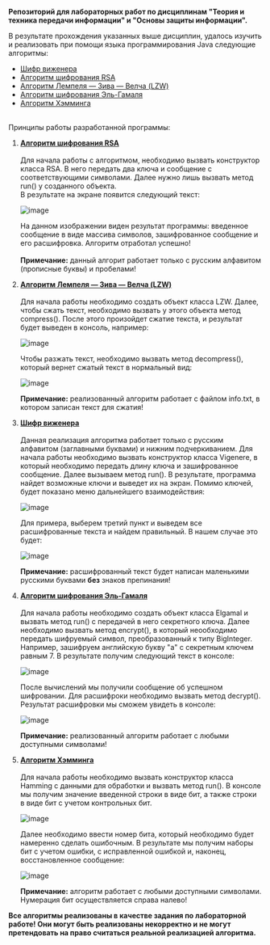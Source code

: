 <b>Репозиторий для лабораторных работ по дисциплинам "Теория и техника передачи информации" и "Основы защиты информации".</b>

В результате прохождения указанных выше дисциплин, удалось изучить и реализовать при помощи языка программирования Java следующие алгоритмы:
 * [Шифр виженера](https://ru.wikipedia.org/wiki/%D0%A8%D0%B8%D1%84%D1%80_%D0%92%D0%B8%D0%B6%D0%B5%D0%BD%D0%B5%D1%80%D0%B0 "Шифр Виженера")
 * [Алгоритм шифрования RSA](https://ru.wikipedia.org/wiki/RSA "Алгоритм шифрования RSA")
 * [Алгоритм Лемпеля — Зива — Велча (LZW)](https://ru.wikipedia.org/wiki/%D0%90%D0%BB%D0%B3%D0%BE%D1%80%D0%B8%D1%82%D0%BC_%D0%9B%D0%B5%D0%BC%D0%BF%D0%B5%D0%BB%D1%8F_%E2%80%94_%D0%97%D0%B8%D0%B2%D0%B0_%E2%80%94_%D0%92%D0%B5%D0%BB%D1%87%D0%B0 "Алгоритм Лемпеля — Зива — Велча")
 * [Алгоритм шифрования Эль-Гамаля](https://ru.wikipedia.org/wiki/%D0%A1%D1%85%D0%B5%D0%BC%D0%B0_%D0%AD%D0%BB%D1%8C-%D0%93%D0%B0%D0%BC%D0%B0%D0%BB%D1%8F "Алгоритм шифрования Эль-Гамаля")
 * [Алгоритм Хэмминга](https://ru.wikipedia.org/wiki/%D0%9A%D0%BE%D0%B4_%D0%A5%D1%8D%D0%BC%D0%BC%D0%B8%D0%BD%D0%B3%D0%B0 "Алгоритм Хэмминга")


</br>Принципы работы разработанной программы:
1. [<b>Алгоритм шифрования RSA</b>](https://ru.wikipedia.org/wiki/RSA "Алгоритм шифрования RSA")</br></br>
 Для начала работы с алгоритмом, необходимо вызвать конструктор класса RSA. В него передать два ключа и сообщение с соответствующими символами. Далее нужно лишь вызвать метод run() у созданного объекта.</br>
 В результате на экране появится следующий текст:
 
     ![image](https://github.com/baldehshnik/information-transmission/assets/88383461/7754cfde-84cf-4ad5-82c6-cb14639128b8)

     На данном изображении виден результат программы: введенное сообщение в виде массива символов, зашифрованное сообщение и его расшифровка. Алгоритм отработал успешно!</br></br>
     <b>Примечание:</b> данный алгорит работает только с русским алфавитом (прописные буквы) и пробелами!


2. [<b>Алгоритм Лемпеля — Зива — Велча (LZW)</b>](https://ru.wikipedia.org/wiki/%D0%90%D0%BB%D0%B3%D0%BE%D1%80%D0%B8%D1%82%D0%BC_%D0%9B%D0%B5%D0%BC%D0%BF%D0%B5%D0%BB%D1%8F_%E2%80%94_%D0%97%D0%B8%D0%B2%D0%B0_%E2%80%94_%D0%92%D0%B5%D0%BB%D1%87%D0%B0 "Алгоритм Лемпеля — Зива — Велча")</br></br>
   Для начала работы необходимо создать объект класса LZW.
   Далее, чтобы сжать текст, необходимо вызвать у этого объекта метод compress(). После этого произойдет сжатие текста, и результат будет выведен в консоль, например:

     ![image](https://github.com/baldehshnik/information-transmission/assets/88383461/f80de990-0e3e-4d61-ab73-93ca23f60721)

     Чтобы разжать текст, необходимо вызвать метод decompress(), который вернет сжатый текст в нормальный вид:

     ![image](https://github.com/baldehshnik/information-transmission/assets/88383461/d9543e98-8bf8-40a5-817b-d262a4a9c1fa)

     <b>Примечание:</b> реализованный алгоритм работает с файлом info.txt, в котором записан текст для сжатия!


3. [<b>Шифр виженера</b>](https://ru.wikipedia.org/wiki/%D0%A8%D0%B8%D1%84%D1%80_%D0%92%D0%B8%D0%B6%D0%B5%D0%BD%D0%B5%D1%80%D0%B0 "Шифр Виженера")</br></br>
   Данная реализация алгоритма работает только с русским алфавитом (заглавными буквами) и нижним подчеркиванием.
   Для начала работы необходимо вызвать конструктор класса Vigenere, в который необходимо передать длину ключа и зашифрованное сообщение. Далее вызываем метод run().
   В результате, программа найдет возможные ключи и выведет их на экран. Помимо ключей, будет показано меню дальнейшего взаимодействия:

     ![image](https://github.com/baldehshnik/information-transmission/assets/88383461/12dd184d-9be2-4d98-bbd7-ee4eb7e7291a)

     Для примера, выберем третий пункт и выведем все расшифрованные текста и найдем правильный. В нашем случае это будет:

     ![image](https://github.com/baldehshnik/information-transmission/assets/88383461/56ceaf5e-56ac-4d37-985e-498cc727952e)

     <b>Примечание:</b> расшифрованный текст будет написан маленькими русскими буквами <b>без</b> знаков препинания!


 4. [<b>Алгоритм шифрования Эль-Гамаля</b>](https://ru.wikipedia.org/wiki/%D0%A1%D1%85%D0%B5%D0%BC%D0%B0_%D0%AD%D0%BB%D1%8C-%D0%93%D0%B0%D0%BC%D0%B0%D0%BB%D1%8F "Алгоритм шифрования Эль-Гамаля")</br></br>
    Для начала работы необходимо создать объект класса Elgamal и вызвать метод run() с передачей в него секретного ключа.
    Далее необходимо вызвать метод encrypt(), в который неообходимо передать шифруемый символ, преобразованный к типу BigInteger.
    Например, зашифруем английскую букву "a" с секретным ключем равным 7. В результате получим следующий текст в консоле:

      ![image](https://github.com/baldehshnik/information-transmission/assets/88383461/2263ff7b-c766-4979-b1b9-738e916b7d4a)

      После вычислений мы получили сообщение об успешном шифровании.
      Для расшифроки необходимо вызвать метод decrypt(). Результат расшифровки мы сможем увидеть в консоле:

      ![image](https://github.com/baldehshnik/information-transmission/assets/88383461/9d5dd22f-2dfd-4eac-b7e9-27e22b41d66d)

      <b>Примечание:</b> реализованный алгоритм работает с любыми доступными символами!


 5. [<b>Алгоритм Хэмминга</b>](https://ru.wikipedia.org/wiki/%D0%9A%D0%BE%D0%B4_%D0%A5%D1%8D%D0%BC%D0%BC%D0%B8%D0%BD%D0%B3%D0%B0 "Алгоритм Хэмминга")</br></br>
    Для начала работы необходимо вызвать конструктор класса Hamming с данными для обработки и вызвать метод run().
    В консоле мы получим значение введенной строки в виде бит, а также строки в виде бит с учетом контрольных бит.

      ![image](https://github.com/baldehshnik/information-transmission/assets/88383461/db1f1778-a6e1-463f-a235-f7807403fcbb)

      Далее необходимо ввести номер бита, который необходимо будет намеренно сделать ошибочным.
      В результате мы получим наборы бит с учетом ошибки, с исправленной ошибкой и, наконец, восстановленное сообщение:

      ![image](https://github.com/baldehshnik/information-transmission/assets/88383461/badf66be-e410-4d69-8e13-f8f6723d9738)

      <b>Примечание:</b> алгоритм работает с любыми доступными символами. Нумерация бит осуществляется справа налево!


<b>Все алгоритмы реализованы в качестве задания по лабораторной работе! Они могут быть реализованы некорректно и не могут претендовать на право считаться реальной реализацией алгоритма.</b>

   
